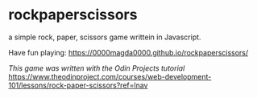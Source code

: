 # rockpaperscissors
a simple rock, paper, scissors game writtein in Javascript.

Have fun playing:
https://0000magda0000.github.io/rockpaperscissors/

*This game was written with the Odin Projects tutorial* <br>
https://www.theodinproject.com/courses/web-development-101/lessons/rock-paper-scissors?ref=lnav


